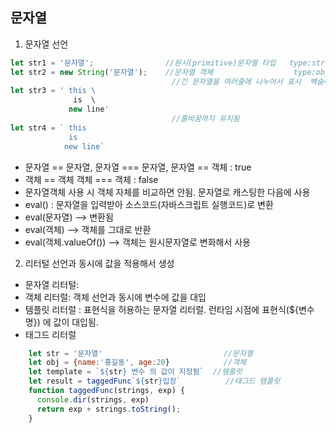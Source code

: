 ## 문자열  

1. 문자열 선언

```javascript
let str1 = '문자열';                //원시(primitive)문자열 타입   type:string
let str2 = new String('문자열');    //문자열 객체                  type:object
                                    //긴 문자열을 여러줄에 나누어서 표시  백슬래시는 코드 실행 시점에서는 제거됨. 
let str3 = ' this \                 
              is  \
             new line' 
                                    //줄바꿈까지 유지됨
let str4 = ` this
             is
            new line`            
```

  * 문자열 == 문자열, 문자열 === 문자열, 문자열 == 객체 : true  
  * 객체 == 객체 객체 === 객체 : false  
  * 문자열객체 사용 시 객체 자체를 비교하면 안됨. 문자열로 캐스팅한 다음에 사용  
  * eval() : 문자열을 입력받아 소스코드(자바스크립트 실행코드)로 변환  
  * eval(문자열)  --> 변환됨
  * eval(객체)    --> 객체를 그대로 반환
  * eval(객체.valueOf())  --> 객체는 원시문자열로 변화해서 사용  


2. 리터털 
선언과 동시에 값을 적용해서 생성  
  * 문자열 리터털:     
  * 객체 리터럴: 객체 선언과 동시에 변수에 값을 대입   
  * 템플릿 리터럴 : 표현식을 허용하는 문자열 리터럴. 런타임 시점에 표현식(${변수명}) 에 값이 대입됨.  
  * 태그드 리터럴  
```javascript
    let str = '문자열'                           //문자열
    let obj = {name:'홍길동', age:20}            //객체
    let template = `${str} 변수 의 값이 지정됨`  //템플릿
    let result = taggedFunc`${str}입장`          //태그드 템플릿
    function taggedFunc(strings, exp) {
      console.dir(strings, exp)  
      return exp + strings.toString();
    }
```


